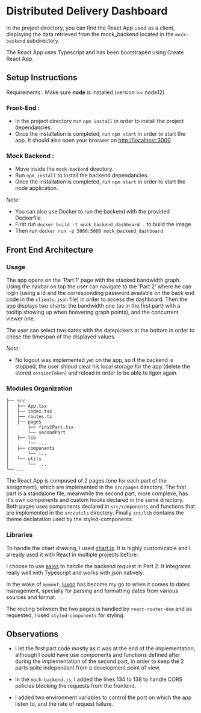 # Distributed Delivery Dashboard

In the project directory, you can find the React App used as a client, displaying the data retrieved from the mock_backend located in the `mock-backend` subdirectory.

The React App uses Typescript and has been bootstraped using Create React App.

## Setup Instructions

Requirements : Make sure **node** is installed (version >= node12)

### Front-End :

- In the project directory run `npm install` in order to install the project dependancies.
- Once the installation is completed, run `npm start` in order to start the app. It should also open your broswer on [http://localhost:3000](http://localhost:3000)

### Mock Backend :

- Move inside the `mock-backend` directory.
- Run `npm install` to install the backend dependancies.
- Once the installation is completed, run `npm start` in order to start the node application.

*Note:*
- You can also use Docker to run the backend with the provided Dockerfile.
- First run `docker build -t mock_backend_dashboard .` to build the image.
- Then run `docker run -p 5000:5000 mock_backend_dashboard`

## Front End Architecture

### Usage

The app opens on the 'Part 1' page with the stacked bandwidth graph. Using the navbar on top the user can navigate to the 'Part 2' where he can login (using a id and the corresponding password available on the back end code in the `clients.json` file) in order to access the dashboard. Then the app displays two charts: the bandwidth one (as in the first part) with a tooltip showing up when hoovering graph points), and the concurrent viewer one.

The user can select two dates with the datepickers at the bottom in order to chose the timespan of the displayed values.

*Note:*
- No logout was implemented yet on the app, so if the backend is stopped, the user shloud clear his local storage for the app (delete the stored `sessionToken`) and reload in order to be able to ligon again.

### Modules Organization

```
├── src
│   ├── App.tsx
│   ├── index.tsx
│   ├── routes.ts
│   ├── pages
│       ├── firstPart.tsx
│       └── secondPart
│   ├── lib
│       └── ...
│   ├── components
│       └── ...
│   └── utils
│       └── ...
└── ...
```

The React App is composed of 2 pages (one for each part of the assignment), which are implemented in the `src/pages` directory. The first part is a standalone file, meanwhile the second part, more complexe, has it's own components and custom hooks declared in the same directory.
Both pages uses components declared in `src/components` and functions that are implemented in the `src/utils` directory.
Finally `src/lib` contains the theme declaration used by the styled-components.

### Libraries

To handle the chart drawing, I used [chart.js](https://www.chartjs.org/). It is highly customizable and I already used it with React in multiple projects before.

I choose to use [axios](https://github.com/axios/axios) to handle the backend request in Part 2. It integrates really well with Typescript and works with json natively.

In the wake of `moment`, [luxon](https://moment.github.io/luxon/) has become my go to when it comes to dates management, specially for parsing and formatting dates from various sources and format.

The routing between the two pages is handled by `react-router-dom` and as requested, I used `styled-components` for styling.

## Observations

- I let the first part code mostly as it was at the end of the implementation, although I could have use components and functions defined after during the implementation of the second part, in order to keep the 2 parts quite independant from a development point of view.

- In the `mock-backend.js`, I added the lines 134 to 138 to handle CORS policies blocking the requests from the frontend.

- I added two environment variables to control the port on which the app listen to, and the rate of request failure.


